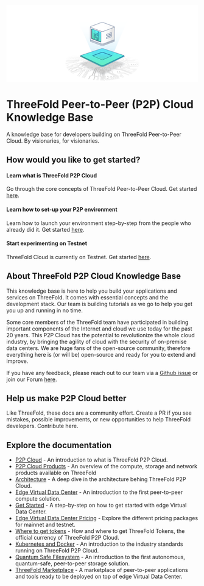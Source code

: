 ![](img/cloud_node.png)

# ThreeFold Peer-to-Peer (P2P) Cloud Knowledge Base

A knowledge base for developers building on ThreeFold Peer-to-Peer Cloud. By visionaries, for visionaries. 

## How would you like to get started?

#### Learn what is ThreeFold P2P Cloud

Go through the core concepts of ThreeFold Peer-to-Peer Cloud. Get started [here](cloud_home).

#### Learn how to set-up your P2P environment

Learn how to launch your environment step-by-step from the people who already did it. Get started [here](evdc_getting_started).

#### Start experimenting on Testnet 

ThreeFold Cloud is currently on Testnet. Get started [here](https://vdc.testnet.grid.tf/vdc/#/).

## About ThreeFold P2P Cloud Knowledge Base

This knowledge base is here to help you build your applications and services on ThreeFold. It comes with essential concepts and the development stack. Our team is building tutorials as we go to help you get you up and running in no time. 

Some core members of the ThreeFold team have participated in building important components of the Internet and cloud we use today for the past 20 years. This P2P Cloud has the potential to revolutionize the whole cloud industry, by bringing the agility of cloud with the security of on-premise data centers. We are huge fans of the open-source community, therefore everything here is (or will be) open-source and ready for you to extend and improve. 

If you have any feedback, please reach out to our team via a [Github issue](https://github.com/threefoldfoundation/www_threefold_cloud/issues/new) or join our Forum [here](https://forum.threefold.io/). 

## Help us make P2P Cloud better

Like ThreeFold, these docs are a community effort. Create a PR if you see mistakes, possible improvements, or new opportunities to help ThreeFold developers. Contribute here.

## Explore the documentation

- [P2P Cloud](cloud_home) - An introduction to what is ThreeFold P2P Cloud.
- [P2P Cloud Products](cloud_products) - An overview of the compute, storage and network products available on ThreeFold
- [Architecture](cloud_architecture) - A deep dive in the architecture behing ThreeFold P2P Cloud.
- [Edge Virtual Data Center](evdc_overview) - An introduction to the first peer-to-peer compute solution.
- [Get Started](evdc_getting_started) - A step-by-step on how to get started with edge Virtual Data Center.
- [Edge Virtual Data Center Pricing](evdc_pricing) - Explore the different pricing packages for mainnet and testnet.
- [Where to get tokens](buy_tft) - How and where to get ThreeFold Tokens, the official currency of ThreeFold P2P Cloud.
- [Kubernetes and Docker](evdc_k8s) - An introduction to the industry standards running on ThreeFold P2P Cloud.
- [Quantum Safe Filesystem](threefold_filesystem) - An introduction to the first autonomous, quantum-safe, peer-to-peer storage solution.
- [ThreeFold Marketplace](evdc_marketplace) - A marketplace of peer-to-peer applications and tools ready to be deployed on top of edge Virtual Data Center.